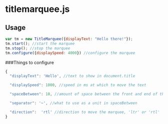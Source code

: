 titlemarquee.js
=========

Usage
-----

```javascript
var tm = new TitleMarquee({displayText: "Hello there!"});
tm.start(); //start the marquee
tm.stop(); //stop the marquee
tm.configure({displaySpeed: 4000}) //configure the marquee
```
###Things to configure
```javascript
{
  "displayText": 'Hello', //text to show in document.title

  "displaySpeed": 1000, //speed in ms at which to move the text

  "spaceBetween": 10, //amount of space between the front and end of the text for when it wraps around

  "separator": '~', //what to use as a unit in spaceBetween

  "direction":  'rtl' //direction to move the marquee, 'ltr' or 'rtl'
}
```
